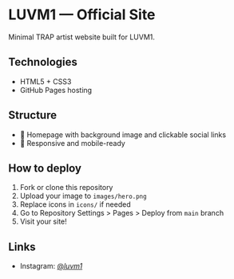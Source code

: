 # LUVM1 — Official Site

Minimal TRAP artist website built for LUVM1.

## Technologies
- HTML5 + CSS3
- GitHub Pages hosting

## Structure
- 🎵 Homepage with background image and clickable social links
- 🚀 Responsive and mobile-ready

## How to deploy
1. Fork or clone this repository
2. Upload your image to `images/hero.png`
3. Replace icons in `icons/` if needed
4. Go to Repository Settings > Pages > Deploy from `main` branch
5. Visit your site!

## Links
- Instagram: [@_luvm1_](https://instagram.com/_luvm1_)

